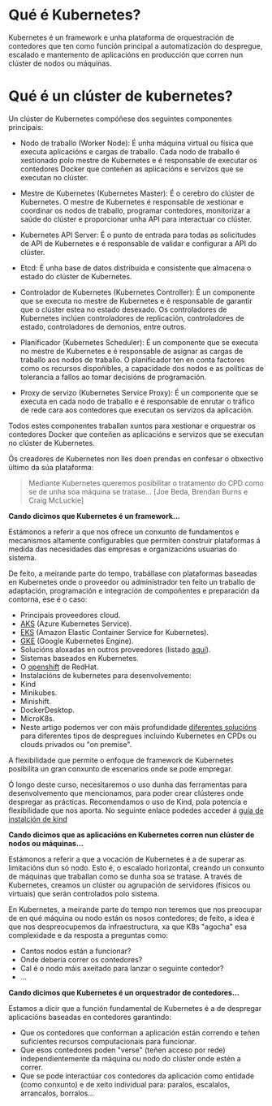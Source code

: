 # Qué é Kubernetes?

Kubernetes é un framework e unha plataforma de orquestración de contedores que ten como función principal a automatización do despregue, escalado e mantemento de aplicacións en producción que corren nun clúster de nodos ou máquinas.

# Qué é un clúster de kubernetes?

Un clúster de Kubernetes compóñese dos seguintes componentes principais:

- Nodo de traballo (Worker Node): É unha máquina virtual ou física que executa aplicacións e cargas de traballo. Cada nodo de traballo é xestionado polo mestre de Kubernetes e é responsable de executar os contedores Docker que conteñen as aplicacións e servizos que se executan no clúster.

- Mestre de Kubernetes (Kubernetes Master): É o cerebro do clúster de Kubernetes. O mestre de Kubernetes é responsable de xestionar e coordinar os nodos de traballo, programar contedores, monitorizar a saúde do clúster e proporcionar unha API para interactuar co clúster.

- Kubernetes API Server: É o punto de entrada para todas as solicitudes de API de Kubernetes e é responsable de validar e configurar a API do clúster.

- Etcd: É unha base de datos distribuída e consistente que almacena o estado do clúster de Kubernetes.

- Controlador de Kubernetes (Kubernetes Controller): É un componente que se executa no mestre de Kubernetes e é responsable de garantir que o clúster estea no estado desexado. Os controladores de Kubernetes inclúen controladores de replicación, controladores de estado, controladores de demonios, entre outros.

- Planificador (Kubernetes Scheduler): É un componente que se executa no mestre de Kubernetes e é responsable de asignar as cargas de traballo aos nodos de traballo. O planificador ten en conta factores como os recursos dispoñibles, a capacidade dos nodos e as políticas de tolerancia a fallos ao tomar decisións de programación.

- Proxy de servizo (Kubernetes Service Proxy): É un componente que se executa en cada nodo de traballo e é responsable de enrutar o tráfico de rede cara aos contedores que executan os servizos da aplicación.

Todos estes componentes traballan xuntos para xestionar e orquestrar os contedores Docker que conteñen as aplicacións e servizos que se executan no clúster de Kubernetes.



Ós creadores de Kubernetes non lles doen prendas en confesar o obxectivo último da súa plataforma:

> Mediante Kubernetes queremos posibilitar o tratamento do CPD como se de unha soa máquina se tratase... [Joe Beda, Brendan Burns e Craig McLuckie]

**Cando dicimos que Kubernetes é un framework...**

Estámonos a referir a que nos ofrece un conxunto de fundamentos e mecanismos altamente configurables que permiten construir plataformas á medida das necesidades das empresas e organizacións usuarias do sistema. 

De feito, a meirande parte do tempo, trabállase con plataformas baseadas en Kubernetes onde o proveedor ou administrador ten feito un traballo de adaptación, programación e integración de compoñentes e preparación da contorna, ese é o caso:

- Principais proveedores cloud.
 - [AKS](https://azure.microsoft.com/es-es/services/kubernetes-service/) (Azure Kubernetes Service).
 - [EKS](https://aws.amazon.com/es/eks/) (Amazon Elastic Container Service for Kubernetes).
 - [GKE](https://aws.amazon.com/es/eks/) (Google Kubernetes Engine).
- Solucións aloxadas en outros proveedores (listado [aquí](https://kubernetes.io/partners/#conformance)).
- Sistemas baseados en Kubernetes.
 - O [openshift](https://www.redhat.com/es/technologies/cloud-computing/openshift) de RedHat. 
- Instalacións de kubernetes para desenvolvemento:
 - Kind
 - Minikubes.
 - Minishift.
 - DockerDesktop.
 - MicroK8s.
- Neste artigo podemos ver con máis profundidade [diferentes solucións](https://betterprogramming.pub/choose-the-right-kubernetes-hosting-solution-a842878fc594) para diferentes tipos de despregues incluíndo Kubernetes en CPDs ou clouds privados ou "on premise".

A flexibilidade que permite o enfoque de framework de Kubernetes posibilita un gran conxunto de escenarios onde se pode empregar.

Ó longo deste curso, necesitaremos o uso dunha das ferramentas para desenvolvemento que mencionamos, para poder crear clústeres onde despregar as prácticas. Recomendamos o uso de Kind, pola potencia e flexibilidade que nos aporta. No seguinte enlace podedes acceder á [guía de instalción de kind](https://kind.sigs.k8s.io/docs/user/quick-start)

**Cando dicimos que as aplicacións en Kubernetes corren nun clúster de nodos ou máquinas...**

Estámonos a referir a que a vocación de Kubernetes é a de superar as limitacións dun só nodo. Esto é, o escalado horizontal, creando un conxunto de máquinas que traballan como se dunha soa se tratase. A través de Kubernetes, creamos un clúster ou agrupación de servidores (físicos ou virtuais) que serán controlados polo sistema. 

En Kubernetes, a meirande parte do tempo non teremos que nos preocupar de en qué máquina ou nodo están os nosos contedores; de feito, a idea é que nos despreocupemos da infraestructura, xa que K8s "agocha" esa complexidade e da resposta a preguntas como:

- Cantos nodos están a funcionar?
- Onde debería correr os contedores?
- Cal é o nodo máis axeitado para lanzar o seguinte contedor?
- ...

**Cando dicimos que Kubernetes é un orquestrador de contedores...**

Estamos a dicir que a función fundamental de Kubernetes é a de despregar aplicacións baseadas en contedores garantindo:

- Que os contedores que conforman a aplicación están correndo e teñen suficientes recursos computacionais para funcionar.
- Que esos contedores poden "verse" (teñen acceso por rede) independientemente da máquina ou nodo do clúster onde estén a correr.
- Que se pode interactúar cos contedores da aplicación como entidade (como conxunto) e de xeito individual para: paralos, escalalos, arrancalos, borralos...
